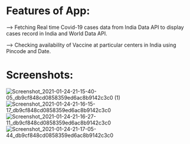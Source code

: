 # Features of App:
--> Fetching Real time Covid-19 cases data from India Data API to display cases record in India and World Data API.

--> Checking availability of Vaccine at particular centers in India using Pincode and Date.

# Screenshots:
![Screenshot_2021-01-24-21-15-40-05_db9cf848cd0858359ed6ac8b9142c3c0 (1)](https://user-images.githubusercontent.com/48565759/135389787-cfa5d8c0-6dc0-4b6d-ad1c-0b337f99befd.jpg)
![Screenshot_2021-01-24-21-16-15-17_db9cf848cd0858359ed6ac8b9142c3c0](https://user-images.githubusercontent.com/48565759/135389989-5d73d903-6ec5-4573-841a-e41ee7433d73.jpg)
![Screenshot_2021-01-24-21-16-27-11_db9cf848cd0858359ed6ac8b9142c3c0](https://user-images.githubusercontent.com/48565759/135719885-184d2824-95c8-49a1-bad6-f31be9175f57.jpg)
![Screenshot_2021-01-24-21-17-05-44_db9cf848cd0858359ed6ac8b9142c3c0](https://user-images.githubusercontent.com/48565759/135719995-4a5b6316-1526-42f9-b708-033ff5aa02ac.jpg)
